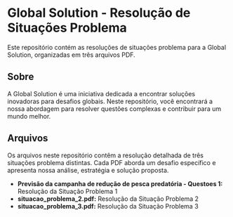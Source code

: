 
# Global Solution - Resolução de Situações Problema

Este repositório contém as resoluções de situações problema para a Global Solution, organizadas em três arquivos PDF.

## Sobre
A Global Solution é uma iniciativa dedicada a encontrar soluções inovadoras para desafios globais. Neste repositório, você encontrará a nossa abordagem para resolver questões complexas e contribuir para um mundo melhor.

## Arquivos
Os arquivos neste repositório contêm a resolução detalhada de três situações problema distintas. Cada PDF aborda um desafio específico e apresenta nossa análise, estratégia e solução proposta.

- **Previsão da campanha de redução de pesca predatória - Questoes 1:** Resolução da Situação Problema 1
- **situacao_problema_2.pdf:** Resolução da Situação Problema 2
- **situacao_problema_3.pdf:** Resolução da Situação Problema 3

